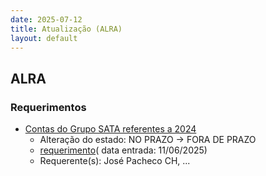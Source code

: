 ```yaml
---
date: 2025-07-12
title: Atualização (ALRA)
layout: default
---
```

## ALRA

### Requerimentos

* [Contas do Grupo SATA referentes a 2024](http://base.alra.pt:82/4DACTION/w_pesquisa_registo/4/8851)
  * Alteração do estado: NO PRAZO → FORA DE PRAZO
  * [requerimento](http://base.alra.pt:82/Doc_Req/XIIIreque361.pdf)( data entrada: 11/06/2025)
  * Requerente(s): José Pacheco CH, ...
